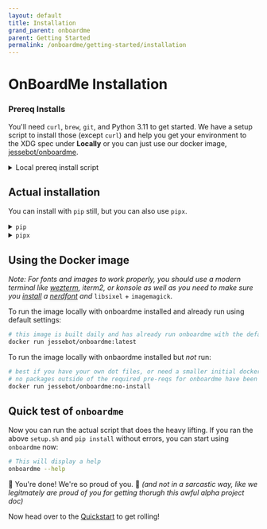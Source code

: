 ```yaml
---
layout: default
title: Installation
grand_parent: onboardme
parent: Getting Started
permalink: /onboardme/getting-started/installation
---
```


# OnBoardMe Installation

### Prereq Installs
You'll need `curl`, `brew`, `git`, and Python 3.11 to get started. We have a setup script to install those (except `curl`) and help you get your environment to the XDG spec under <b>Locally</b> or you can just use our docker image, [jessebot/onboardme](https://hub.docker.com/r/jessebot/onboardme).

<details>
  <summary>Local prereq install script</summary>


<details>
  <summary><code>curl</code>, a pre-prereq</summary>

  ```bash
  # First, make sure you have curl, but it *should* be there already be on macOS.
  # if this doesn't return anything, you need to install curl
  which curl

  # Debian/Ubuntu may not have curl installed depending on where you are
  sudo apt install -y curl
  ```

  If it's not there on Linux, you can install it with `apt` or use any default package manager like yum, or whatever people who use gentoo use.

</details>

Make sure you have sudo access, otherwise we won't be able to install certain things.
The quickest way to get started on a fresh macOS or distro of Debian (including Ubuntu) is:
```bash
# this will download setup.sh to your current directory and run it
/bin/bash -c "$(curl -fsSL https://raw.githubusercontent.com/jessebot/onboardme/main/setup.sh)"
```

#### Linux
Source your updated `.bashrc`:

```bash
# for linux
source ~/.bashrc
```

#### MacOS
source your updated `.bash_profile`:

```bash
bash
source ~/.bash_profile
```

You will still have to set your default shell to BASH to if you want to take advantage of the default dot files for onboardme. You can do that like this:

```bash
brew install bash
sudo -i

# if you're on an M1 or newer:
echo "/opt/homebrew/bin/bash" >> /etc/shells && exit
chsh -s /opt/homebrew/bin/bash $(whoami)

# if you're on a mac earlier than the M1:
echo "/usr/local/bin/bash" >> /etc/shells && exit
chsh -s /usr/local/bin/bash $(whoami)
```

After that, you can also set the shell directly in your terminal app via the settings.

If you finished the steps above, you can jump down to the [Actual installation](#actual-installation) section 😃

</details>


## Actual installation
You can install with `pip` still, but you can also use `pipx`.

<details>
  <summary><code>pip</code></summary>

```bash
# on Debian/Ubuntu you may have to also pass --break-system-packages
pip3.11 install --user --upgrade onboardme
```

</details>

<details>
  <summary><code>pipx</code></summary>

```bash
# untested
pipx install onboardme
```

</details>

## Using the Docker image

_Note: For fonts and images to work properly, you should use a modern terminal like [wezterm](https://wezfurlong.org/wezterm/), iterm2, or konsole as well as you need to make sure you [install](https://github.com/ryanoasis/nerd-fonts/tree/master#font-installation) a [nerdfont](https://www.nerdfonts.com) and_ `libsixel` + `imagemagick`.

To run the image locally with onboardme installed and already run using default settings:

```bash
# this image is built daily and has already run onboardme with the default settings
docker run jessebot/onboardme:latest
```

To run the image locally with onbaordme installed but _not_ run:

```bash
# best if you have your own dot files, or need a smaller initial docker image to pull
# no packages outside of the required pre-reqs for onboardme have been installed
docker run jessebot/onboardme:no-install
```


## Quick test of `onboardme`
Now you can run the actual script that does the heavy lifting. If you ran the
above `setup.sh` and `pip install` without errors, you can start using
`onboardme` now:

```bash
# This will display a help
onboardme --help
```

🎉 You're done! We're so proud of you. 🥹
_(and not in a sarcastic way, like we legitmately are proud of you for getting thorugh this awful alpha project doc)_

Now head over to the [Quickstart](https://jessebot.github.io/onboardme/onboardme/getting-started)
to get rolling!
